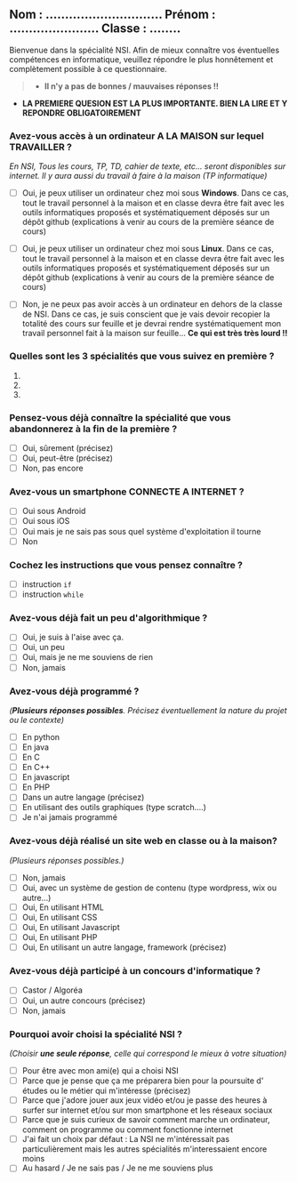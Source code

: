 ## Nom : .............................. Prénom : .......................   Classe : ........

Bienvenue dans la spécialité NSI. Afin de mieux connaître vos éventuelles compétences en informatique, veuillez répondre le plus honnêtement et complètement possible à ce questionnaire.

> * **Il n'y a pas de bonnes / mauvaises réponses !!**
* **LA PREMIERE QUESION EST LA PLUS IMPORTANTE. BIEN LA LIRE ET Y REPONDRE OBLIGATOIREMENT**

### Avez-vous accès à un ordinateur A LA MAISON sur lequel TRAVAILLER ?

*En NSI, Tous les cours, TP, TD, cahier de texte, etc... seront disponibles sur internet. Il y aura aussi du travail à faire à la maison (TP informatique)*

* [ ]  Oui, je peux utiliser un ordinateur chez moi sous **Windows**. Dans ce cas, tout le travail personnel à la maison et en classe devra être fait avec les outils informatiques proposés et systématiquement déposés sur un dépôt github (explications à venir au cours de la première séance de cours)

* [ ]  Oui, je peux utiliser un ordinateur chez moi sous **Linux**. Dans ce cas, tout le travail personnel à la maison et en classe devra être fait avec les outils informatiques proposés et systématiquement déposés sur un dépôt github (explications à venir au cours de la première séance de cours)

* [ ]  Non, je ne peux pas avoir accès à un ordinateur en dehors de la classe de NSI. Dans ce cas, je suis conscient que je vais devoir recopier la totalité des cours sur feuille et je devrai rendre  systématiquement mon travail personnel fait à la maison sur feuille... **Ce qui est très très lourd !!**

### Quelles sont les 3 spécialités que vous suivez en première ?

1.

2.

3.

### Pensez-vous déjà connaître la spécialité que vous abandonnerez à la fin de la première ?
* [ ] Oui, sûrement (précisez)
* [ ] Oui, peut-être (précisez)
* [ ] Non, pas encore

### Avez-vous un smartphone CONNECTE A INTERNET ?
* [ ]  Oui sous Android
* [ ]  Oui sous iOS
* [ ]  Oui mais je ne sais pas sous quel système d'exploitation il tourne
* [ ]  Non

### Cochez les instructions que vous pensez connaître ?
* [ ]  instruction `if`
* [ ]  instruction `while`

### Avez-vous déjà fait un peu d'algorithmique ?
* [ ]  Oui, je suis à l'aise avec ça.
* [ ]  Oui, un peu
* [ ]  Oui, mais je ne me souviens de rien
* [ ]  Non, jamais

### Avez-vous déjà programmé ?
_(**Plusieurs réponses possibles**. Précisez éventuellement la nature du projet ou le contexte)_

* [ ]  En python
* [ ]  En java
* [ ]  En C
* [ ]  En C++
* [ ]  En javascript
* [ ]  En PHP
* [ ]  Dans un autre langage (précisez)
* [ ]  En utilisant des outils graphiques (type scratch....)
* [ ]  Je n'ai jamais programmé

### Avez-vous déjà réalisé un site web en classe ou à la maison?
*(Plusieurs réponses possibles.)*

* [ ]  Non, jamais
* [ ]  Oui, avec un  système de gestion de contenu (type wordpress, wix ou autre...)
* [ ]  Oui, En utilisant HTML
* [ ]  Oui, En utilisant CSS
* [ ]  Oui, En utilisant Javascript
* [ ]  Oui, En utilisant PHP
* [ ]  Oui, En utilisant un autre langage, framework (précisez)

### Avez-vous déjà participé à un concours d'informatique ?
* [ ]  Castor / Algoréa
* [ ]  Oui, un autre concours (précisez)
* [ ]  Non, jamais

### Pourquoi avoir choisi la spécialité NSI ?
_(Choisir **une seule réponse**, celle qui correspond le mieux à votre situation)_

* [ ]  Pour être avec mon ami(e) qui a choisi NSI
* [ ]  Parce que je pense que ça me préparera bien pour la poursuite d' études ou le métier qui m'intéresse (précisez)
* [ ]  Parce que j'adore jouer aux jeux vidéo et/ou je passe des heures à surfer sur internet et/ou sur mon smartphone et les réseaux sociaux
* [ ]  Parce que je suis curieux de savoir comment marche un ordinateur, comment on programme ou comment fonctionne internet
* [ ]  J'ai fait un choix par défaut : La NSI ne m'intéressait pas particulièrement mais les autres spécialités m'interessaient encore moins
* [ ]  Au hasard / Je ne sais pas / Je ne me souviens plus
